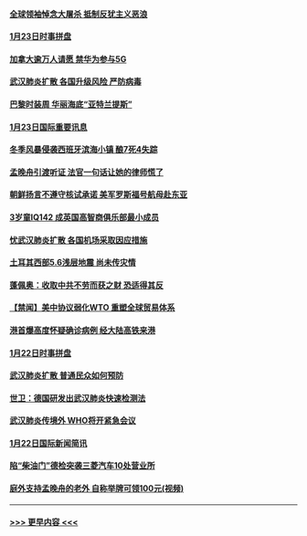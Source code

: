 #### [全球领袖悼念大屠杀 抵制反犹主义恶浪](../pages/prog202/a102759678.md?t=01241022) 
#### [1月23日时事拼盘](../pages/prog202/a102759599.md?t=01241022) 
#### [加拿大逾万人请愿 禁华为参与5G](../pages/prog202/a102759553.md?t=01241022) 
#### [武汉肺炎扩散 各国升级风险 严防病毒](../pages/prog202/a102759400.md?t=01241022) 
#### [巴黎时装周 华丽海底“亚特兰提斯”](../pages/prog202/a102759217.md?t=01241022) 
#### [1月23日国际重要讯息](../pages/prog202/a102759199.md?t=01241022) 
#### [冬季风暴侵袭西班牙滨海小镇 酿7死4失踪](../pages/prog202/a102759119.md?t=01241022) 
#### [孟晚舟引渡听证 法官一句话让她的律师慌了](../pages/prog202/a102759060.md?t=01241022) 
#### [朝鲜扬言不遵守核试承诺 美军罗斯福号航母赴东亚](../pages/prog202/a102759001.md?t=01241022) 
#### [3岁童IQ142 成英国高智商俱乐部最小成员](../pages/prog202/a102758990.md?t=01241022) 
#### [忧武汉肺炎扩散 各国机场采取因应措施](../pages/prog202/a102758911.md?t=01241022) 
#### [土耳其西部5.6浅层地震 尚未传灾情](../pages/prog202/a102758903.md?t=01241022) 
#### [蓬佩奥：收取中共不劳而获之财 恐适得其反](../pages/prog202/a102758889.md?t=01241022) 
#### [【禁闻】美中协议弱化WTO 重塑全球贸易体系](../pages/prog202/a102758790.md?t=01241022) 
#### [港首爆高度怀疑确诊病例 经大陆高铁来港](../pages/prog202/a102758613.md?t=01241022) 
#### [1月22日时事拼盘](../pages/prog202/a102758615.md?t=01241022) 
#### [武汉肺炎扩散 普通民众如何预防](../pages/prog202/a102758504.md?t=01241022) 
#### [世卫：德国研发出武汉肺炎快速检测法](../pages/prog202/a102758495.md?t=01241022) 
#### [武汉肺炎传境外 WHO将开紧急会议](../pages/prog202/a102758437.md?t=01241022) 
#### [1月22日国际新闻简讯](../pages/prog202/a102758231.md?t=01241022) 
#### [陷“柴油门”德检突袭三菱汽车10处营业所](../pages/prog202/a102758165.md?t=01241022) 
#### [庭外支持孟晚舟的老外 自称举牌可领100元(视频)](../pages/prog202/a102758092.md?t=01241022) 

----
#### [ >>> 更早内容 <<< ](../indexes/prog202-earlier.md)
